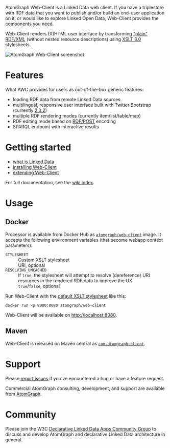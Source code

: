 AtomGraph Web-Client is a Linked Data web client. If you have a triplestore with RDF data that you want to publish
and/or build an end-user application on it, or would like to explore Linked Open Data, Web-Client provides the components you need.

Web-Client renders (X)HTML user interface by transforming ["plain" RDF/XML](https://jena.apache.org/documentation/io/rdf-output.html#rdfxml) (without nested resource descriptions)
using [XSLT 3.0](https://www.w3.org/TR/xslt30/) stylesheets.

![AtomGraph Web-Client screenshot](https://raw.github.com/AtomGraph/Web-Client/master/screenshot.png)

Features
========

What AWC provides for users as out-of-the-box generic features:
* loading RDF data from remote Linked Data sources
* multilingual, responsive user interface built with Twitter Bootstrap (currently [2.3.2](https://getbootstrap.com/2.3.2/))
* multiple RDF rendering modes (currently item/list/table/map)
* RDF editing mode based on [RDF/POST](http://www.lsrn.org/semweb/rdfpost.html) encoding
* SPARQL endpoint with interactive results

Getting started
===============

* [what is Linked Data](https://github.com/AtomGraph/Web-Client/wiki/What-is-Linked-Data)
* [installing Web-Client](https://github.com/AtomGraph/Web-Client/wiki/Installation)
* [extending Web-Client](https://github.com/AtomGraph/Web-Client/wiki/Extending-Web-Client)

For full documentation, see the [wiki index](https://github.com/AtomGraph/Web-Client/wiki).

Usage
=====

Docker
------

Processor is available from Docker Hub as [`atomgraph/web-client`](https://hub.docker.com/r/atomgraph/web-client/) image.
It accepts the following environment variables (that become webapp context parameters):

<dl>
    <dt><code>STYLESHEET</code></dt>
    <dd>Custom XSLT stylesheet</dd>
    <dd>URI, optional</dd>
    <dt><code>RESOLVING_UNCACHED</code></dt>
    <dd>If <code>true</code>, the stylesheet will attempt to resolve (dereference) URI resources in the rendered RDF data to improve the UX</dd>
    <dd><code>true</code>/<code>false</code>, optional</dd>
</dl>

Run Web-Client with the [default XSLT stylesheet](https://github.com/AtomGraph/Web-Client/blob/master/src/main/webapp/static/com/atomgraph/client/xsl/bootstrap/2.3.2/layout.xsl) like this:

    docker run -p 8080:8080 atomgraph/web-client

Web-Client will be available on [http://localhost:8080](http://localhost:8080).

Maven
-----

Web-Client is released on Maven central as [`com.atomgraph:client`](https://search.maven.org/artifact/com.atomgraph/client/).

Support
=======

Please [report issues](https://github.com/AtomGraph/Web-Client/issues) if you've encountered a bug or have a feature request.

Commercial AtomGraph consulting, development, and support are available from [AtomGraph](https://atomgraph.com).

Community
=========

Please join the W3C [Declarative Linked Data Apps Community Group](http://www.w3.org/community/declarative-apps/) to discuss
and develop AtomGraph and declarative Linked Data architecture in general.
